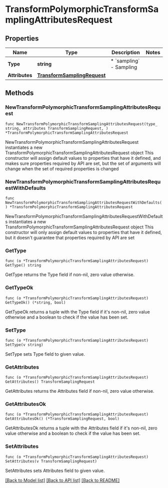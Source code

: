 # TransformPolymorphicTransformSamplingAttributesRequest

## Properties

Name | Type | Description | Notes
------------ | ------------- | ------------- | -------------
**Type** | **string** | * &#x60;sampling&#x60; - Sampling | 
**Attributes** | [**TransformSamplingRequest**](TransformSamplingRequest.md) |  | 

## Methods

### NewTransformPolymorphicTransformSamplingAttributesRequest

`func NewTransformPolymorphicTransformSamplingAttributesRequest(type_ string, attributes TransformSamplingRequest, ) *TransformPolymorphicTransformSamplingAttributesRequest`

NewTransformPolymorphicTransformSamplingAttributesRequest instantiates a new TransformPolymorphicTransformSamplingAttributesRequest object
This constructor will assign default values to properties that have it defined,
and makes sure properties required by API are set, but the set of arguments
will change when the set of required properties is changed

### NewTransformPolymorphicTransformSamplingAttributesRequestWithDefaults

`func NewTransformPolymorphicTransformSamplingAttributesRequestWithDefaults() *TransformPolymorphicTransformSamplingAttributesRequest`

NewTransformPolymorphicTransformSamplingAttributesRequestWithDefaults instantiates a new TransformPolymorphicTransformSamplingAttributesRequest object
This constructor will only assign default values to properties that have it defined,
but it doesn't guarantee that properties required by API are set

### GetType

`func (o *TransformPolymorphicTransformSamplingAttributesRequest) GetType() string`

GetType returns the Type field if non-nil, zero value otherwise.

### GetTypeOk

`func (o *TransformPolymorphicTransformSamplingAttributesRequest) GetTypeOk() (*string, bool)`

GetTypeOk returns a tuple with the Type field if it's non-nil, zero value otherwise
and a boolean to check if the value has been set.

### SetType

`func (o *TransformPolymorphicTransformSamplingAttributesRequest) SetType(v string)`

SetType sets Type field to given value.


### GetAttributes

`func (o *TransformPolymorphicTransformSamplingAttributesRequest) GetAttributes() TransformSamplingRequest`

GetAttributes returns the Attributes field if non-nil, zero value otherwise.

### GetAttributesOk

`func (o *TransformPolymorphicTransformSamplingAttributesRequest) GetAttributesOk() (*TransformSamplingRequest, bool)`

GetAttributesOk returns a tuple with the Attributes field if it's non-nil, zero value otherwise
and a boolean to check if the value has been set.

### SetAttributes

`func (o *TransformPolymorphicTransformSamplingAttributesRequest) SetAttributes(v TransformSamplingRequest)`

SetAttributes sets Attributes field to given value.



[[Back to Model list]](../README.md#documentation-for-models) [[Back to API list]](../README.md#documentation-for-api-endpoints) [[Back to README]](../README.md)


